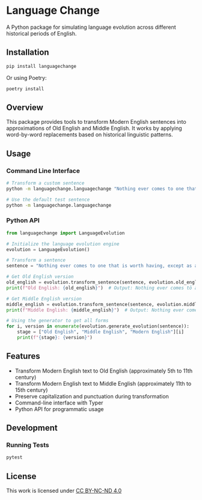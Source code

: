 # Language Change

A Python package for simulating language evolution across different historical periods of English.

## Installation

```bash
pip install languagechange
```

Or using Poetry:

```bash
poetry install
```

## Overview

This package provides tools to transform Modern English sentences into approximations of Old English and Middle English. It works by applying word-by-word replacements based on historical linguistic patterns.

## Usage

### Command Line Interface

```bash
# Transform a custom sentence
python -m languagechange.languagechange "Nothing ever comes to one that is worth having, except as a result of hard work."

# Use the default test sentence
python -m languagechange.languagechange 
```

### Python API

```python
from languagechange import LanguageEvolution

# Initialize the language evolution engine
evolution = LanguageEvolution()

# Transform a sentence
sentence = "Nothing ever comes to one that is worth having, except as a result of hard work."

# Get Old English version
old_english = evolution.transform_sentence(sentence, evolution.old_english_replacements)
print(f"Old English: {old_english}")  # Output: Nothing ever comes tō ān þæt iƿ worth having, except as ān result of hard work.

# Get Middle English version
middle_english = evolution.transform_sentence(sentence, evolution.middle_english_replacements)
print(f"Middle English: {middle_english}")  # Output: Nothing ever comes to oon that is worth having, except as a result of hard work.

# Using the generator to get all forms
for i, version in enumerate(evolution.generate_evolution(sentence)):
    stage = ["Old English", "Middle English", "Modern English"][i]
    print(f"{stage}: {version}")
```

## Features

- Transform Modern English text to Old English (approximately 5th to 11th century)
- Transform Modern English text to Middle English (approximately 11th to 15th century)
- Preserve capitalization and punctuation during transformation
- Command-line interface with Typer
- Python API for programmatic usage

## Development

### Running Tests

```bash
pytest
```

## License

This work is licensed under [CC BY-NC-ND 4.0 ](https://creativecommons.org/licenses/by-nc-nd/4.0/?ref=chooser-v1)
